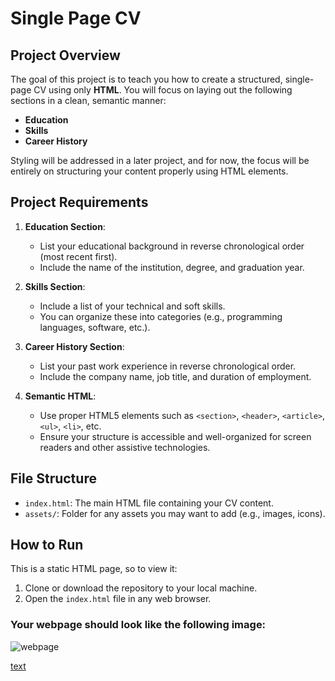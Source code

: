 # Single Page CV

## Project Overview

The goal of this project is to teach you how to create a structured, single-page CV using only **HTML**. You will focus on laying out the following sections in a clean, semantic manner:

- **Education**
- **Skills**
- **Career History**

Styling will be addressed in a later project, and for now, the focus will be entirely on structuring your content properly using HTML elements.

## Project Requirements

1. **Education Section**:

   - List your educational background in reverse chronological order (most recent first).
   - Include the name of the institution, degree, and graduation year.

2. **Skills Section**:

   - Include a list of your technical and soft skills.
   - You can organize these into categories (e.g., programming languages, software, etc.).

3. **Career History Section**:

   - List your past work experience in reverse chronological order.
   - Include the company name, job title, and duration of employment.

4. **Semantic HTML**:
   - Use proper HTML5 elements such as `<section>`, `<header>`, `<article>`, `<ul>`, `<li>`, etc.
   - Ensure your structure is accessible and well-organized for screen readers and other assistive technologies.

## File Structure

- `index.html`: The main HTML file containing your CV content.
- `assets/`: Folder for any assets you may want to add (e.g., images, icons).

## How to Run

This is a static HTML page, so to view it:

1. Clone or download the repository to your local machine.
2. Open the `index.html` file in any web browser.

### Your webpage should look like the following image:

![webpage](https://assets.roadmap.sh/guest/resume-template-zyl70.png)

[text](https://roadmap.sh/projects/single-page-cv)